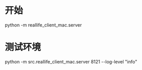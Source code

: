# 开始
python -m reallife_client_mac.server

# 测试环境
python -m src.reallife_client_mac.server 8121 --log-level "info"

